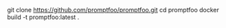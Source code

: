 


git clone https://github.com/promptfoo/promptfoo.git
cd promptfoo
docker build -t promptfoo:latest .
